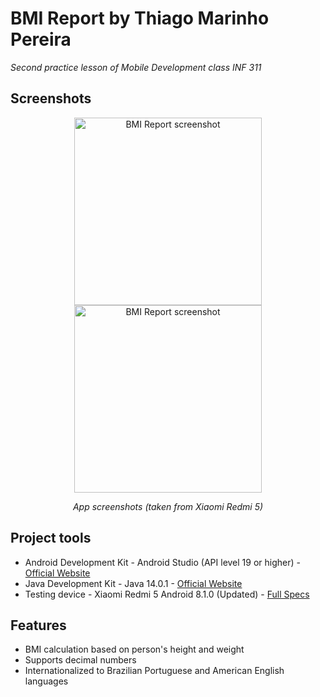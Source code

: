# BMI Report by Thiago Marinho Pereira

*Second practice lesson of Mobile Development class INF 311*

## Screenshots

<p align="center" width="100%">
	<img src="https://rb.gy/ys9mnb" width="300px" height="auto" alt="BMI Report screenshot" />
	<img src="https://rb.gy/kneyjg" width="300px" height="auto" alt="BMI Report screenshot" />
</p>
<p align="center" width="100%">
	<i>App screenshots (taken from Xiaomi Redmi 5)</i>
</p>

## Project tools

* Android Development Kit - Android Studio (API level 19 or higher) - [Official Website](https://developer.android.com/studio)
* Java Development Kit - Java 14.0.1 - [Official Website](https://www.oracle.com/java/technologies/javase-downloads.html)
* Testing device - Xiaomi Redmi 5 Android 8.1.0 (Updated) - [Full Specs](https://www.gsmarena.com/xiaomi_redmi_5-8768.php)

## Features

* BMI calculation based on person's height and weight
* Supports decimal numbers
* Internationalized to Brazilian Portuguese and American English languages
